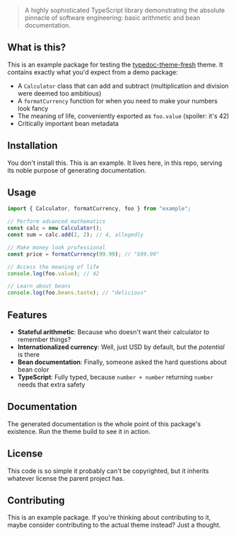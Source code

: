 > A highly sophisticated TypeScript library demonstrating the absolute pinnacle of software engineering: basic arithmetic and bean documentation.

## What is this?

This is an example package for testing the [typedoc-theme-fresh](../) theme. It contains exactly what you'd expect from a demo package:

- A `Calculator` class that can add and subtract (multiplication and division were deemed too ambitious)
- A `formatCurrency` function for when you need to make your numbers look fancy
- The meaning of life, conveniently exported as `foo.value` (spoiler: it's 42)
- Critically important bean metadata

## Installation

You don't install this. This is an example. It lives here, in this repo, serving its noble purpose of generating documentation.

## Usage

```typescript
import { Calculator, formatCurrency, foo } from "example";

// Perform advanced mathematics
const calc = new Calculator();
const sum = calc.add(2, 2); // 4, allegedly

// Make money look professional
const price = formatCurrency(99.99); // "$99.99"

// Access the meaning of life
console.log(foo.value); // 42

// Learn about beans
console.log(foo.beans.taste); // "delicious"
```

## Features

- **Stateful arithmetic**: Because who doesn't want their calculator to remember things?
- **Internationalized currency**: Well, just USD by default, but the _potential_ is there
- **Bean documentation**: Finally, someone asked the hard questions about bean color
- **TypeScript**: Fully typed, because `number + number` returning `number` needs that extra safety

## Documentation

The generated documentation is the whole point of this package's existence. Run the theme build to see it in action.

## License

This code is so simple it probably can't be copyrighted, but it inherits whatever license the parent project has.

## Contributing

This is an example package. If you're thinking about contributing to it, maybe consider contributing to the actual theme instead? Just a thought.
